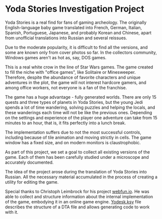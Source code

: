 Yoda Stories Investigation Project
==================================

Yoda Stories is a real find for fans of gaming archeology.
The originally English-language baby game translated into French, German,
Italian, Spanish, Portuguese, Japanese, and probably Korean and Chinese,
apart from unofficial translations into Russian and several reissues.

Due to the moderate popularity, it is difficult to find all the versions,
and some are known only from cover photos so far.
In the collectors community, Windows games aren't as hot as, say, DOS games.

This is a real white crow in the line of Star Wars games. The game created to fill the niche with "office games",
like Solitaire or Minesweeper. Therefore, despite the abundance of favorite characters and unique adventures in the plot,
the game will not interest hardcore gamers, and among office workers, not everyone is a fan of the franchise.

The game has a huge advantage - fully generated worlds. There are only 15 quests and three types of planets in Yoda Stories,
but the young Jedi spends a lot of time wandering, solving puzzles and helping the locals,
and these wanderings each time will not be like the previous ones. Depending on the settings and experience of the player
one adventure can take from 15 minutes to an hour, that is, it fits perfectly into a lunch break.

The implementation suffers due to not the most successful controls, 
including because of tile animation and moving strictly in cells.
The game window has a fixed size, and on modern monitors is claustrophobic.

As part of this project, we set a goal to collect all existing versions of the game.
Each of them has been carefully studied under a microscope and accurately documented.

The idea of the project arose during the translation of Yoda Stories into Russian.
All the necessary material accumulated in the process of creating a utility for editing the game.

Special thanks to Christoph Leimbrock for his project [webfun.io](https://www.webfun.io/).
He was able to collect and structure information about the internal implementation of the game,
embodying it in an online game engine.
[Yodesk.ksy](https://www.webfun.io/docs/appendix/yodesk.html) file
describes the structure of a DTA file and allows generating code to work with it.
